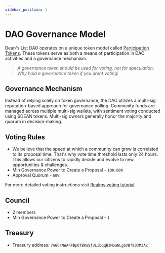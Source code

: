 ```yaml
---
sidebar_position: 1
---
```


# DAO Governance Model

Dean's List DAO operates on a unique token model called [Participation Tokens](/docs/Governance%20Framework/tokenomics). These tokens serve as both a means of participation in DAO activities and a governance mechanism.

> _A governance token should be used for voting, not for speculation. Why hold a governance token if you arent voting!_

## Governance Mechanism

Instead of relying solely on token governance, the DAO utilizes a multi-sig reputation-based approach for governance polling.
Community funds are managed across multiple multi-sig wallets, with sentiment voting conducted using $DEAN tokens. Multi-sig owners generally honor the majority and quorum in decision-making.

## Voting Rules

- We believe that the speed at which a community can grow is correlated to its proposal time. That's why vote time threshold lasts only 24 hours. This allows our citizens to rapidly decide and evolve to new opportunities & challenges.
- Min Governance Power to Create a Proposal - `100,000`
- Approval Quorum - `60%`

For more detailed voting instructions visit [Realms voting tutorial](/docs/Governance%20Framework/realms-tutorial)

## Council

- 2 members
- Min Governance Power to Create a Proposal - `1`

## Treasury

- Treasury address: `7A6CrNWAFFBpQTBRo5fULibqqB3MouNLgbVBf8D3MJAx`
